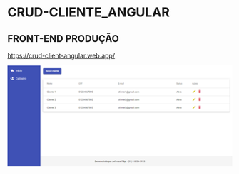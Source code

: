 # CRUD-CLIENTE_ANGULAR

## FRONT-END PRODUÇÃO

https://crud-client-angular.web.app/

![alt text](https://github.com/Jefersonjf/CRUD-CLIENTE_DOTNET/blob/main/DEMO-IMAGES/front-end.png?raw=true)